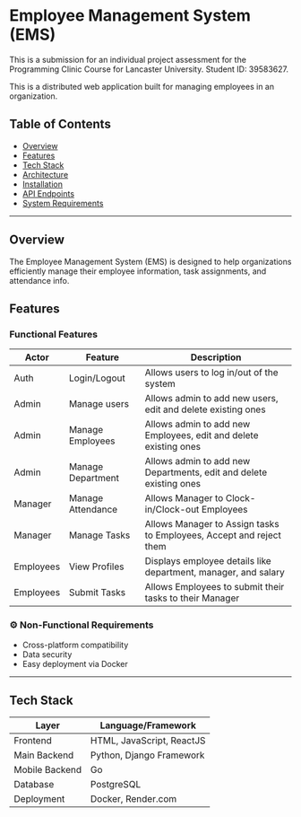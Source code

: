 #  Employee Management System (EMS)

This is a submission for an individual project assessment for the Programming Clinic Course for Lancaster University. 
Student ID: 39583627.

This is a distributed web application built for managing employees in an organization.

##  Table of Contents

- [Overview](#overview)
- [Features](#features)
- [Tech Stack](#tech-stack)
- [Architecture](#architecture)
- [Installation](#installation)
- [API Endpoints](#api-endpoints)
- [System Requirements](#system-requirements)

---

##  Overview

The Employee Management System (EMS) is designed to help organizations efficiently manage their employee information, task assignments, and attendance info.

##  Features

###  Functional Features

| Actor      | Feature                     | Description                                                                 |
|------------|-----------------------------|-----------------------------------------------------------------------------|
| Auth       | Login/Logout                | Allows users to log in/out of the system                                   |
| Admin      | Manage users                | Allows admin to add new users, edit and delete existing ones               |
| Admin      | Manage Employees            | Allows admin to add new Employees, edit and delete existing ones           |
| Admin      | Manage Department           | Allows admin to add new Departments, edit and delete existing ones         |
| Manager    | Manage Attendance           | Allows Manager to Clock-in/Clock-out Employees                             |
| Manager    | Manage Tasks                | Allows Manager to Assign tasks to Employees, Accept and reject them        |
| Employees  | View Profiles               | Displays employee details like department, manager, and salary             |
| Employees  | Submit Tasks                | Allows Employees to submit their tasks to their Manager                    |


### ⚙️ Non-Functional Requirements

- Cross-platform compatibility
- Data security
- Easy deployment via Docker

---

## Tech Stack

| Layer          | Language/Framework          |
|----------------|-----------------------------|
| Frontend       | HTML, JavaScript, ReactJS   |
| Main Backend   | Python, Django Framework    |
| Mobile Backend | Go                          |
| Database       | PostgreSQL                  |
| Deployment     | Docker, Render.com          |

